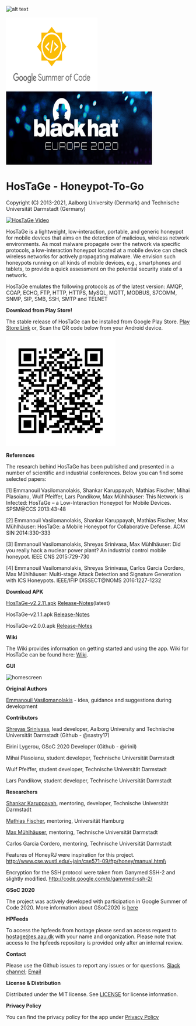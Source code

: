 ![alt text](https://github.com/aau-network-security/HosTaGe/blob/master/jekyll/ic_launcher.png  "Logo Title Text 1")

[<img src="https://github.com/aau-network-security/HosTaGe/blob/ver-2.3.4/jekyll/gsoc.png" width="250" height="200">](https://www.honeynet.org/2020/09/29/gsoc-2020-project-summary-hostage/) [<img src="https://github.com/aau-network-security/HosTaGe/blob/ver-2.3.4/jekyll/bh_eu_2020.jpg" width="400" height="200">](https://www.youtube.com/watch?v=uMR76HTm9M0)




HosTaGe - Honeypot-To-Go
========================
Copyright (C) 2013-2021, Aalborg University (Denmark) and Technische Universität Darmstadt (Germany)

[![HosTaGe Video](http://img.youtube.com/vi/nRrc2T8_oKM/0.jpg)](http://www.youtube.com/watch?v=nRrc2T8_oKM)

HosTaGe is a lightweight, low-interaction, portable, and generic honeypot for mobile devices that aims on the detection of malicious, wireless network environments. 
As most malware propagate over the network via specific protocols, a low-interaction honeypot located at a mobile device can check wireless networks for actively propagating malware. We envision such honeypots running on all kinds of mobile devices, e.g., smartphones and tablets, to provide a quick assessment on the potential security state of a network.

HosTaGe emulates the following protocols as of the latest version: AMQP, COAP, ECHO, FTP, HTTP, HTTPS, MySQL, MQTT, MODBUS, S7COMM, SNMP, SIP, SMB, SSH, SMTP and TELNET

__Download from Play Store!__

The stable release of HosTaGe can be installed from Google Play Store. [Play Store Link](https://play.google.com/store/apps/details?id=dk.aau.netsec.hostage) or, Scan the QR code below from your Android device.

![QR](https://github.com/sastry17/HosTaGe-Wiki/blob/master/img/HosTaGe-QR.png)


__References__

The research behind HosTaGe has been published and presented in a number of scientific and industrial conferences. Below you can find some selected papers:

[1] Emmanouil Vasilomanolakis, Shankar Karuppayah, Mathias Fischer, Mihai Plasoianu, Wulf Pfeiffer, Lars Pandikow, Max Mühlhäuser: This Network is Infected: HosTaGe – a Low-Interaction Honeypot for Mobile Devices. SPSM@CCS 2013:43-48

[2] Emmanouil Vasilomanolakis, Shankar Karuppayah, Mathias Fischer, Max Mühlhäuser: HosTaGe: a Mobile Honeypot for Collaborative Defense. ACM SIN 2014:330-333

[3] Emmanouil Vasilomanolakis, Shreyas Srinivasa, Max Mühlhäuser: Did you really hack a nuclear power plant? An industrial control mobile honeypot. IEEE CNS 2015:729-730

[4] Emmanouil Vasilomanolakis, Shreyas Srinivasa, Carlos Garcia Cordero, Max Mühlhäuser: Multi-stage Attack Detection and Signature Generation with ICS Honeypots. IEEE/IFIP DISSECT@NOMS 2016:1227-1232

__Download APK__

[HosTaGe-v2.2.11.apk](https://github.com/aau-network-security/HosTaGe/releases/download/v2.2.11/HosTaGe-2.2.11.apk) [Release-Notes](https://github.com/aau-network-security/HosTaGe/releases/tag/v2.2.11)(latest) 

HosTaGe-v2.1.1.apk [Release-Notes](https://github.com/aau-network-security/HosTaGe/releases/tag/v2.1.1)

HosTaGe-v2.0.0.apk [Release-Notes](https://github.com/aau-network-security/HosTaGe/releases/tag/v2.0.0)


__Wiki__

The Wiki provides information on getting started and using the app. 
Wiki for HosTaGe can be found here: [Wiki](https://github.com/aau-network-security/HosTaGe/wiki/2.-Getting-Started).


__GUI__

![homescreen](https://github.com/sastry17/HosTaGe-Wiki/raw/master/gif/alert.gif)


__Original Authors__

[Emmanouil Vasilomanolakis](https://mvasiloma.com/) -  idea, guidance and suggestions during development

__Contributors__

[Shreyas Srinivasa](https://sastry17.github.io/), lead developer, Aalborg University and Technische Universität Darmstadt (Github - @sastry17)

Eirini Lygerou, GSoC 2020 Developer (Github - @irinil)

Mihai Plasoianu, student developer, Technische Universität Darmstadt

Wulf Pfeiffer, student developer, Technische Universität Darmstadt

Lars Pandikow, student developer, Technische Universität Darmstadt

__Researchers__

[Shankar Karuppayah](https://www.kshankar.com/), mentoring, developer, Technische Universität Darmstadt

[Mathias Fischer](https://www.inf.uni-hamburg.de/inst/ab/snp/team/fischer.html), mentoring, Universität Hamburg

[Max Mühlhäuser](https://www.informatik.tu-darmstadt.de/telekooperation/telecooperation_group/staff_1/staff_1_details_23168.en.jsp), mentoring, Technische Universität Darmstadt

Carlos Garcia Cordero, mentoring, Technische Universität Darmstadt


Features of HoneyRJ were inspiration for this project.
http://www.cse.wustl.edu/~jain/cse571-09/ftp/honey/manual.html\

Encryption for the SSH protocol were taken from Ganymed SSH-2 and slightly modified.
http://code.google.com/p/ganymed-ssh-2/

__GSoC 2020__

The project was actively developed with participation in Google Summer of Code 2020. More information about GSoC2020 is [here](https://summerofcode.withgoogle.com/projects/#5293206515744768)

__HPFeeds__

To access the hpfeeds from hostage please send an access request to hostage@es.aau.dk with your name and organization. Please note that access to the hpfeeds repository is provided only after an internal review. 

__Contact__

Please use the Github issues to report any issues or for questions. 
[Slack channel](https://honeynetpublic.slack.com/archives/CUCJPUE3H); [Email](mailto:hostage@es.aau.dk)

__License & Distribution__

Distributed under the MIT license. See [LICENSE](./LICENSE.md) for license information. 

__Privacy Policy__

You can find the privacy policy for the app under [Privacy Policy](./Privacy_policy.md)
